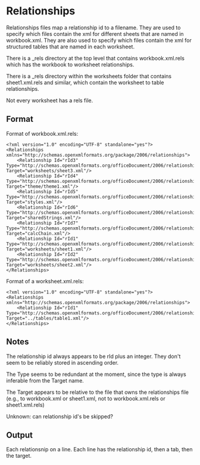 # Relationships

Relationships files map a relationship id to a filename. They are used to specify which files contain the xml for different sheets that are named in workbook.xml. They are also used to specify which files contain the xml for structured tables that are named in each worksheet.

There is a _rels directory at the top level that contains workbook.xml.rels which has the workbook to worksheet relationships.

There is a _rels directory within the worksheets folder that contains sheet1.xml.rels and similar, which contain the worksheet to table relationships.

Not every worksheet has a rels file.

## Format

Format of workbook.xml.rels:

    <?xml version="1.0" encoding="UTF-8" standalone="yes"?>
    <Relationships xmlns="http://schemas.openxmlformats.org/package/2006/relationships">
    	<Relationship Id="rId3" Type="http://schemas.openxmlformats.org/officeDocument/2006/relationships/worksheet" Target="worksheets/sheet3.xml"/>
    	<Relationship Id="rId4" Type="http://schemas.openxmlformats.org/officeDocument/2006/relationships/theme" Target="theme/theme1.xml"/>
    	<Relationship Id="rId5" Type="http://schemas.openxmlformats.org/officeDocument/2006/relationships/styles" Target="styles.xml"/>
    	<Relationship Id="rId6" Type="http://schemas.openxmlformats.org/officeDocument/2006/relationships/sharedStrings" Target="sharedStrings.xml"/>
    	<Relationship Id="rId7" Type="http://schemas.openxmlformats.org/officeDocument/2006/relationships/calcChain" Target="calcChain.xml"/>
    	<Relationship Id="rId1" Type="http://schemas.openxmlformats.org/officeDocument/2006/relationships/worksheet" Target="worksheets/sheet1.xml"/>
    	<Relationship Id="rId2" Type="http://schemas.openxmlformats.org/officeDocument/2006/relationships/worksheet" Target="worksheets/sheet2.xml"/>
    </Relationships>

Format of a worksheet.xml.rels:

    <?xml version="1.0" encoding="UTF-8" standalone="yes"?>
    <Relationships xmlns="http://schemas.openxmlformats.org/package/2006/relationships">
        <Relationship Id="rId1" Type="http://schemas.openxmlformats.org/officeDocument/2006/relationships/table" Target="../tables/table1.xml"/>
    </Relationships>

## Notes

The relationship id always appears to be rId plus an integer. They don't seem to be reliably stored in ascending order.

The Type seems to be redundant at the moment, since the type is always inferable from the Target name.

The Target appears to be relative to the file that owns the relationships file (e.g., to workbook.xml or sheet1.xml, not to workbook.xml.rels or sheet1.xml.rels)

Unknown: can relationship id's be skipped?

## Output

Each relationsnip on a line. Each line has the relationship id, then a tab, then the target.
